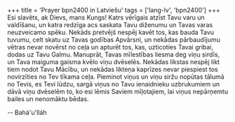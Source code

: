 +++
title = 'Prayer bpn2400 in Latviešu'
tags = ['lang-lv', 'bpn2400']
+++
Esi slavēts, ak Dievs, mans Kungs! Katrs vērīgais atzīst Tavu varu un valdīšanu, un katra redzīga acs saskata Tavu diženumu un Tavas varas neuzveicamo spēku. Nekāds pretvējš nespēj kavēt tos, kas bauda Tavu tuvumu, celt skatu uz Tavas godības Apvārsni, un nekādas pārbaudījumu vētras nevar novērst no ceļa un apturēt tos, kas, uzticoties Tavai gribai, dodas uz Tavu Galmu.
Manuprāt, Tavas mīlestības liesma deg viņu sirdīs, un Tava maiguma gaisma kvēlo viņu dvēselēs. Nekādas likstas nespēj likt tiem nodot Tavu Mācību, un nekādas likteņa kaprīzes nevar piespiest tos novirzīties no Tev tīkama ceļa.
Pieminot viņus un viņu siržu nopūtas tālumā no Tevis, es Tevi lūdzu, sargā viņus no Tavu ienaidnieku uzbrukumiem un dāvā viņu dvēselēm to, ko esi lēmis Saviem mīļotajiem, lai viņus nepārņemtu bailes un nenomāktu bēdas.

-- Bahá'u'lláh

